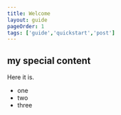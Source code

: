 ```yaml
---
title: Welcome
layout: guide
pageOrder: 1
tags: ['guide','quickstart','post']
---
```


## my special content
Here it is.

* one
* two
* three

